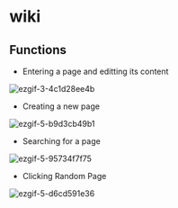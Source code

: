 # wiki

## Functions
- Entering a page and editting its content

![ezgif-3-4c1d28ee4b](https://github.com/marcusjhang/wiki/assets/102737980/acd89405-187c-4175-a9b0-99ee9cb97f79)

- Creating a new page
   
![ezgif-5-b9d3cb49b1](https://github.com/marcusjhang/wiki/assets/102737980/17fdcbb2-7765-4675-ba38-bd9339a7d4c9)

- Searching for a page

![ezgif-5-95734f7f75](https://github.com/marcusjhang/wiki/assets/102737980/efdad62a-77a2-4258-a133-df938c40b626)


- Clicking Random Page

![ezgif-5-d6cd591e36](https://github.com/marcusjhang/wiki/assets/102737980/321c7891-df48-4232-889f-04e57e7aac4a)




